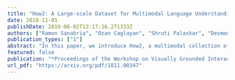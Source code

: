 ```yaml
---
title: "How2: A Large-scale Dataset for Multimodal Language Understanding"
date: 2018-11-01
publishDate: 2019-06-02T13:17:16.271333Z
authors: ["Ramon Sanabria", "Ozan Caglayan", "Shruti Palaskar", "Desmond Elliott", "Loïc Barrault", "Lucia Specia", "Florian Metze"]
publication_types: ["1"]
abstract: "In this paper, we introduce How2, a multimodal collection of instructional videos with English subtitles and crowdsourced Portuguese translations. We also present integrated sequence-to-sequence baselines for machine translation, automatic speech recognition, spoken language translation, and multimodal summarization. By making available data and code for several multimodal natural language tasks, we hope to stimulate more research on these and similar challenges, to obtain a deeper understanding of multimodality in language processing."
featured: false
publication: "*Proceedings of the Workshop on Visually Grounded Interaction and Language (NeurIPS 2018)*"
url_pdf: "https://arxiv.org/pdf/1811.00347"
---
```


